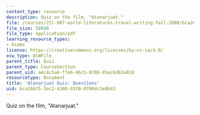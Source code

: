 ```yaml
---
content_type: resource
description: Quiz on the film, "Atanarjuat."
file: /courses/21l-007-world-literatures-travel-writing-fall-2008/bca266f53ec2420893f00700dc3e8643_quiz_questions.pdf
file_size: 58948
file_type: application/pdf
learning_resource_types:
- Exams
license: https://creativecommons.org/licenses/by-nc-sa/4.0/
ocw_type: OCWFile
parent_title: Quiz
parent_type: CourseSection
parent_uid: a4c4c5a4-f7e6-46c5-8700-85ac6d63a818
resourcetype: Document
title: 'Atanarjuat Quiz: Questions'
uid: bca266f5-3ec2-4208-93f0-0700dc3e8643
---
```

Quiz on the film, "Atanarjuat."